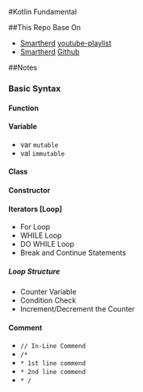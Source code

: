 #Kotlin Fundamental

##This Repo Base On
* [Smartherd](https://www.youtube.com/channel/UC0FPjuZLQ16UpvLtbs6LYpg) [youtube-playlist](https://www.youtube.com/playlist?list=PLlxmoA0rQ-LwgK1JsnMsakYNACYGa1cjR) 
* [Smartherd](https://github.com/smartherd) [Github](https://github.com/smartherd/KotlinTutorial/tree/master/src)

##Notes
### Basic Syntax
#### Function
#### Variable
- var `mutable`
- val `immutable`
#### Class
#### Constructor
#### Iterators [Loop]
- For Loop
- WHILE Loop
- DO WHILE Loop
- Break and Continue Statements
##### Loop Structure
- Counter Variable
- Condition Check
- Increment/Decrement the Counter

#### Comment
- `// In-Line Commend`
- `/* `
- `* 1st line commend `
- `* 2nd line commend`
- `* /`


   


